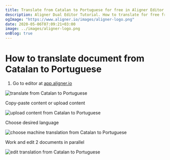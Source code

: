 ```yaml
---
title: Translate from Catalan to Portuguese for free in Aligner Editor
description: Aligner Dual Editor Tutorial. How to translate for free from Catalan to Portuguese. Aligner is multilingual document management platform. 
ogImage: "https://www.aligner.io/images/aligner-logo.png"
date: 2020-05-06T07:09:21+03:00
image: ../images/aligner-logo.png
onBlog: true
---
```


# How to translate document from Catalan to Portuguese

1. Go to editor at [app.aligner.io](https://app.aligner.io "Aligner App web page")

![translate from Catalan to Portuguese](../aligner-blank-editor.png "translate from Catalan to Portuguese")

Copy-paste content or upload content

![upload content from Catalan to Portuguese](../aligner-uploaded-document.png "upload content from Catalan to Portuguese")

Choose desired language

![choose machine translation from Catalan to Portuguese](../aligner-language-dropdown.png "choose machine translation from Catalan to Portuguese")

Work and edit 2 documents in parallel

![edit translation from Catalan to Portuguese](../aligner-double-sitded-editor.png "edit translation from Catalan to Portuguese")

